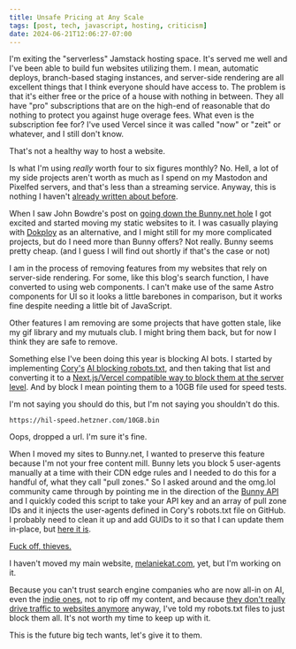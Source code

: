 ```yaml
---
title: Unsafe Pricing at Any Scale
tags: [post, tech, javascript, hosting, criticism]
date: 2024-06-21T12:06:27-07:00
---
```


I'm exiting the "serverless" Jamstack hosting space. It's served me well and I've been able to build fun websites utilizing them. I mean, automatic deploys, branch-based staging instances, and server-side rendering are all excellent things that I think everyone should have access to. The problem is that it's either free or the price of a house with nothing in between. They all have "pro" subscriptions that are on the high-end of reasonable that do nothing to protect you against huge overage fees. What even is the subscription fee for? I've used Vercel since it was called "now" or "zeit" or whatever, and I still don't know.

That's not a healthy way to host a website.

Is what I'm using _really_ worth four to six figures monthly? No. Hell, a lot of my side projects aren't worth as much as I spend on my Mastodon and Pixelfed servers, and that's less than a streaming service. Anyway, this is nothing I haven't [already written about before](https://melkat.blog/p/jamstack-hosting).

When I saw John Bowdre's post on [going down the Bunny.net hole](https://runtimeterror.dev/further-down-the-bunny-hole/) I got excited and started moving my static websites to it. I was casually playing with [Dokploy](https://dokploy.com/) as an alternative, and I might still for my more complicated projects, but do I need more than Bunny offers? Not really. Bunny seems pretty cheap. (and I guess I will find out shortly if that's the case or not)

I am in the process of removing features from my websites that rely on server-side rendering. For some, like this blog's search function, I have converted to using web components. I can't make use of the same Astro components for UI so it looks a little barebones in comparison, but it works fine despite needing a little bit of JavaScript.

Other features I am removing are some projects that have gotten stale, like my gif library and my mutuals club. I might bring them back, but for now I think they are safe to remove.

Something else I've been doing this year is blocking AI bots. I started by implementing [Cory's](https://coryd.dev) [AI blocking robots.txt](https://github.com/ai-robots-txt/ai.robots.txt), and then taking that list and converting it to a [Next.js/Vercel compatible way to block them at the server level](https://paste.melanie.lol/no-ai--next.config.js). And by block I mean pointing them to a 10GB file used for speed tests.

I'm not saying you should do this, but I'm not saying you shouldn't do this.

```
https://hil-speed.hetzner.com/10GB.bin
```

Oops, dropped a url. I'm sure it's fine.

When I moved my sites to Bunny.net, I wanted to preserve this feature because I'm not your free content mill. Bunny lets you block 5 user-agents manually at a time with their CDN edge rules and I needed to do this for a handful of, what they call "pull zones." So I asked around and the omg.lol community came through by pointing me in the direction of the [Bunny API](https://docs.bunny.net/reference/pullzonepublic_addedgerule) and I quickly coded this script to take your API key and an array of pull zone IDs and it injects the user-agents defined in Cory's robots.txt file on GitHub. I probably need to clean it up and add GUIDs to it so that I can update them in-place, but [here it is](https://paste.melanie.lol/bunny-ai-blocking.js).

[Fuck off, thieves.](https://rknight.me/blog/perplexity-ai-is-lying-about-its-user-agent/)

I haven't moved my main website, [melaniekat.com](https://melaniekat.com), yet, but I'm working on it.

Because you can't trust search engine companies who are now all-in on AI, even the [indie ones](https://blog.mojeek.com/2024/04/mojeek-search-summary.html), not to rip off my content, and because [they don't really drive traffic to websites anymore](https://www.wheresyoured.at/the-men-who-killed-google/) anyway, I've told my robots.txt files to just block them all. It's not worth my time to keep up with it.

This is the future big tech wants, let's give it to them.
